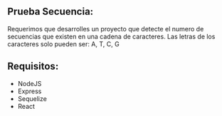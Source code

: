 
## Prueba Secuencia:

Requerimos que desarrolles un proyecto que detecte el numero de secuencias que
existen en una cadena de caracteres. Las letras de los caracteres solo pueden ser: A,
T, C, G

## Requisitos:

- NodeJS
- Express
- Sequelize
- React

